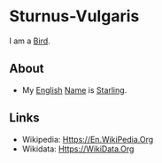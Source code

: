 # Sturnus-Vulgaris

I am a [Bird](260010000.md).

## About

- My [English](600006.md) [Name](60048.md) is [Starling](260010006.md).

## Links

- Wikipedia: [Https://En.WikiPedia.Org](https://en.wikipedia.org/wiki/Common_starling)
- Wikidata: [Https://WikiData.Org](https://wikidata.org/wiki/Q25469)
